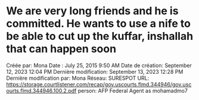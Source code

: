 # We are very long friends and he is committed. He wants to use a nife to be able to cut up the kuffar, inshallah that can happen soon

Créée par: Mona
Date : July 25, 2015 9:50 AM
Date de création: September 12, 2023 12:04 PM
Dernière modification: September 13, 2023 12:28 PM
Dernière modification par: Mona
Réseau: SURESPOT
URL: https://storage.courtlistener.com/recap/gov.uscourts.flmd.344946/gov.uscourts.flmd.344946.100.2.pdf
person: AFP Federal Agent as mohamadmo7